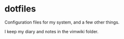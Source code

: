 # dotfiles
Configuration files for my system, and a few other things.

I keep my diary and notes in the vimwiki folder.
